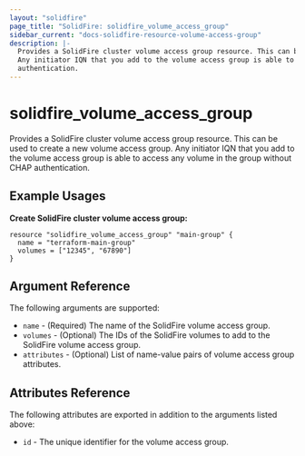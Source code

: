 ```yaml
---
layout: "solidfire"
page_title: "SolidFire: solidfire_volume_access_group"
sidebar_current: "docs-solidfire-resource-volume-access-group"
description: |-
  Provides a SolidFire cluster volume access group resource. This can be used to create a new volume access group.
  Any initiator IQN that you add to the volume access group is able to access any volume in the group without CHAP
  authentication.
---
```


# solidfire\_volume\_access\_group

Provides a SolidFire cluster volume access group resource. This can be used to create a new volume access group.
Any initiator IQN that you add to the volume access group is able to access any volume in the group without CHAP
authentication.

## Example Usages

**Create SolidFire cluster volume access group:**

```
resource "solidfire_volume_access_group" "main-group" {
  name = "terraform-main-group"
  volumes = ["12345", "67890"]
}
```

## Argument Reference

The following arguments are supported:

* `name` - (Required) The name of the SolidFire volume access group.
* `volumes` - (Optional) The IDs of the SolidFire volumes to add to the SolidFire volume access group.
* `attributes` - (Optional) List of name-value pairs of volume access group attributes.
  
## Attributes Reference

The following attributes are exported in addition to the arguments listed above:

* `id` - The unique identifier for the volume access group.